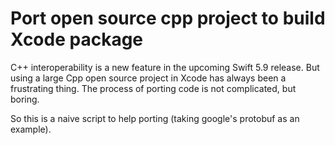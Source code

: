 # Port open source cpp project to build Xcode package

C++ interoperability is a new feature in the upcoming Swift 5.9 release. But using a large Cpp open source project in Xcode has always been a frustrating thing. The process of porting code is not complicated, but boring.

So this is a naive script to help porting (taking google's protobuf as an example).

